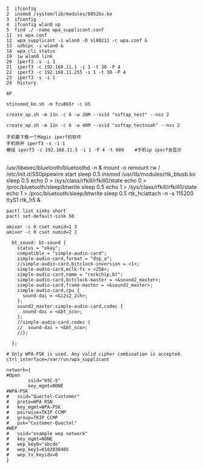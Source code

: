     1  ifconfig
    2  insmod /system/lib/modules/8852bs.ko
    3  ifconfig
    4  ifconfig wlan0 up
    5  find ./ -name wpa_supplicant.conf
    11  vi wpa.conf
    12  wpa_supplicant -i wlan0 -D nl80211 -c wpa.conf &
    13  udhcpc -i wlan0 &
    14  wpa_cli status
    19  iw wlan0 link
    20  iperf3 -s -i 1
    21  iperf3 -c 192.168.11.1 -i 1 -t 30 -P 4
    22  iperf3 -c 192.168.11.255 -i 1 -t 30 -P 4
    23  iperf3 -s -i 1
    24  history
    
    AP 
    
    stinsmod_ko.sh -m fcu865r -c US
    
    create_ap.sh -m 11n -c 6 -w 20M --ssid "softap_test" --nss 2
    
    create_ap.sh -m 11n -c 6 -w 40M --ssid "softap_testnoah" --nss 2
    
    手机要下载一个Magic iperf的软件
    手机侧开 iperf3 -s -i 1
    模组 iperf3 -c 192.168.11.5 -i 1 -P 4 -t 600    #手机ip iperf会显示


​    
    /usr/libexec/bluetooth/bluetoothd -n &
    mount -o remount rw /
    /etc/init.d/S50pipewire start
    sleep 0.5
    insmod /usr/lib/modules/rtk_btusb.ko
    sleep 0.5
    echo 0 > /sys/class/rfkill/rfkill0/state
    echo 0 > /proc/bluetooth/sleep/btwrite
    sleep 0.5
    echo 1 > /sys/class/rfkill/rfkill0/state
    echo 1 > /proc/bluetooth/sleep/btwrite
    sleep 0.5
    rtk_hciattach -n -s 115200 ttyS1 rtk_h5 &
    
    pactl list sinks short
    pactl set-default-sink 50
    
    amixer -c 0 cset numid=1 3
    amixer -c 0 cset numid=2 1



```
  bt_sound: bt-sound {
    status = "okay";
    compatible = "simple-audio-card";
    simple-audio-card,format = "dsp_a";
    //simple-audio-card,bitclock-inversion = <1>;
    simple-audio-card,mclk-fs = <256>;
    simple-audio-card,name = "rockchip,bt";
    simple-audio-card,bitclock-master = <&sound2_master>;
    simple-audio-card,frame-master = <&sound2_master>;
    simple-audio-card,cpu {
      sound-dai = <&i2s2_2ch>;
    };
    sound2_master:simple-audio-card,codec {
      sound-dai = <&bt_sco>;
    };
    //simple-audio-card,codec {
    //  sound-dai = <&bt_sco>;
    //};

  };
```




```
# Only WPA-PSK is used. Any valid cipher combination is accepted.
ctrl_interface=/var/run/wpa_supplicant

network={
#Open
        ssid="H3C-5"
        key_mgmt=NONE
#WPA-PSK
#	ssid="Quectel-Customer"
#	proto=WPA RSN
#	key_mgmt=WPA-PSK
#	pairwise=TKIP CCMP
#	group=TKIP CCMP
#	psk="Customer-Quectel"
#WEP
#	ssid="example wep network"
#	key_mgmt=NONE
#	wep_key0="abcde"
#	wep_key1=0102030405
#	wep_tx_keyidx=0
}
```

